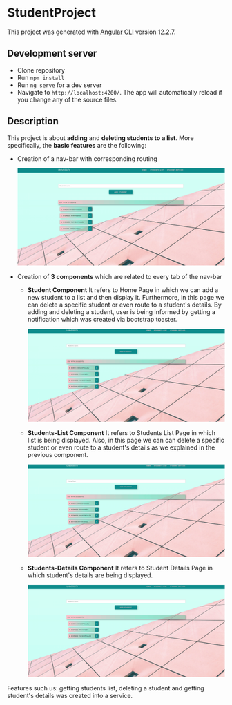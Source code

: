 # StudentProject

This project was generated with [Angular CLI](https://github.com/angular/angular-cli) version 12.2.7.

## Development server

- Clone repository 
- Run `npm install` 
- Run `ng serve` for a dev server
- Navigate to `http://localhost:4200/`. The app will automatically reload if you change any of the source files.

## Description

This project is about **adding** and **deleting students to a list**. 
More specifically, the **basic features** are the following:

- Creation of a nav-bar with corresponding routing
  
  ![](nav_bar.gif) 

- Creation of **3 components** which are related to every tab of the nav-bar

  - **Student Component**
    It refers to Home Page in which we can add a new student to a list and then display it. Furthermore,
    in this page we can delete a specific student or even route to a student's details.
    By adding and deleting a student, user is being informed by getting a notification which was created via 
    bootstrap toaster.  
    
    ![](home.gif) 
    
  - **Students-List Component**
    It refers to Students List Page in which list is being displayed. Also, in this page we can 
    can delete a specific student or even route to a student's details as we explained in the previous component.
    
    ![](students_list.gif) 
     
  - **Students-Details Component**
    It refers to Student Details Page in which student's details are being displayed. 
    
     ![](students_details.gif) 
    
Features such us: getting students list, deleting a student and getting student's details was created into a service.
